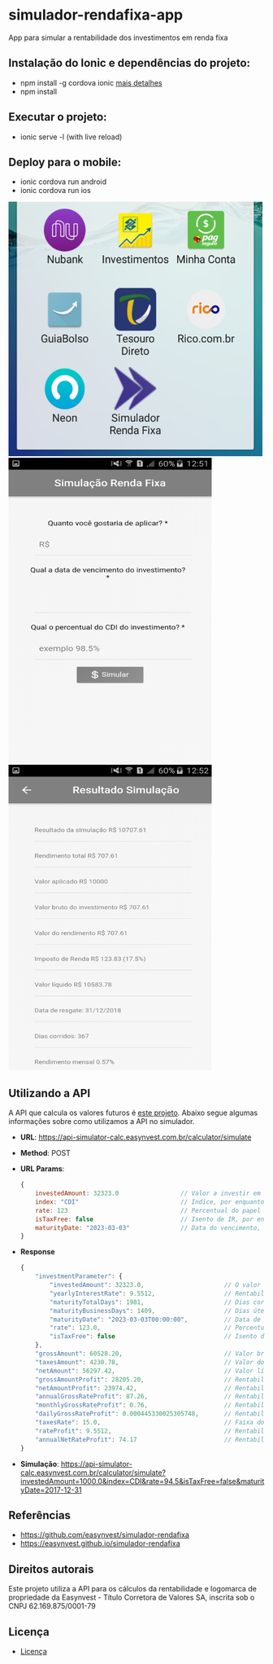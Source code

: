 # simulador-rendafixa-app
App para simular a rentabilidade dos investimentos em renda fixa

## Instalação do Ionic e dependências do projeto:
* npm install -g cordova ionic [mais detalhes](https://ionicframework.com/getting-started)
* npm install

## Executar o projeto:
* ionic serve -l (with live reload)

## Deploy para o mobile:
* ionic cordova run android
* ionic cordova run ios

<img src="resources/Screenshot1.png" width="500" height="500" />
<img src="resources/Screenshot2.png" width="400" height="600" />
<img src="resources/Screenshot3.png" width="400" height="600" />


## Utilizando a API

A API que calcula os valores futuros é [este projeto](https://github.com/easynvest/api-simulator-calc). Abaixo segue algumas informações sobre como utilizamos a API no simulador.

 - **URL**: https://api-simulator-calc.easynvest.com.br/calculator/simulate
 - **Method**: POST
 - **URL Params**: 
    ```javascript
    {
        investedAmount: 32323.0                 // Valor a investir em reais
        index: "CDI"                            // Índice, por enquanto só CDI disponível
        rate: 123                               // Percentual do papel
        isTaxFree: false                        // Isento de IR, por enquanto só falso
        maturityDate: "2023-03-03"              // Data do vencimento, no formato ano-mes-dia
    }
    ```
 - **Response**
    ```javascript
    {
        "investmentParameter": {
            "investedAmount": 32323.0,                      // O valor a ser investido
            "yearlyInterestRate": 9.5512,                   // Rentabilidade anual
            "maturityTotalDays": 1981,                      // Dias corridos
            "maturityBusinessDays": 1409,                   // Dias úteis
            "maturityDate": "2023-03-03T00:00:00",          // Data de vencimento
            "rate": 123.0,                                  // Percentual do papel
            "isTaxFree": false                              // Isento de IR
        },
        "grossAmount": 60528.20,                            // Valor bruto do investimento
        "taxesAmount": 4230.78,                             // Valor do IR
        "netAmount": 56297.42,                              // Valor líquido
        "grossAmountProfit": 28205.20,                      // Rentabilidade bruta
        "netAmountProfit": 23974.42,                        // Rentabilidade líquida
        "annualGrossRateProfit": 87.26,                     // Rentabilidade bruta anual
        "monthlyGrossRateProfit": 0.76,                     // Rentabilidade bruta mensal
        "dailyGrossRateProfit": 0.000445330025305748,       // Rentabilidade bruta diária
        "taxesRate": 15.0,                                  // Faixa do IR (%)
        "rateProfit": 9.5512,                               // Rentabilidade no período
        "annualNetRateProfit": 74.17                        // Rentabilidade líquida anual
    }
    ```

- **Simulação**: https://api-simulator-calc.easynvest.com.br/calculator/simulate?investedAmount=1000.0&index=CDI&rate=94.5&isTaxFree=false&maturityDate=2017-12-31

## Referências
* https://github.com/easynvest/simulador-rendafixa
* https://easynvest.github.io/simulador-rendafixa

## Direitos autorais
Este projeto utiliza a API para os cálculos da rentabilidade e logomarca de propriedade da Easynvest - Título Corretora de Valores SA, inscrita sob o CNPJ 62.169.875/0001-79

## Licença
* [Licença](LICENSE)
